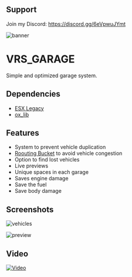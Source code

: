 
## Support

Join my Discord: https://discord.gg/6eVpwuJYmt


![banner](https://cdn.discordapp.com/attachments/1068013967798181949/1105331650998566942/vrs_garage_banner.png)
# VRS_GARAGE

Simple and optimized garage system.




## Dependencies
 - [ESX Legacy](https://github.com/esx-framework/esx_core/releases)
 - [ox_lib](https://github.com/overextended/ox_lib/releases)


## Features

- System to prevent vehicle duplication
- [Roouting Bucket](https://cookbook.fivem.net/2020/11/27/routing-buckets-split-game-state/) to avoid vehicle congestion
- Option to find lost vehicles
- Live previews
- Unique spaces in each garage
- Saves engine damage
- Save the fuel
- Save body damage


## Screenshots

![vehicles](https://cdn.discordapp.com/attachments/1068013967798181949/1105333221027221575/image.png)

![preview](https://cdn.discordapp.com/attachments/1068013967798181949/1105332565449130175/image.png)
## Video

[![Video](https://img.youtube.com/vi/z7Fb3mx9JwA/0.jpg)](https://www.youtube.com/watch?v=z7Fb3mx9JwA)
